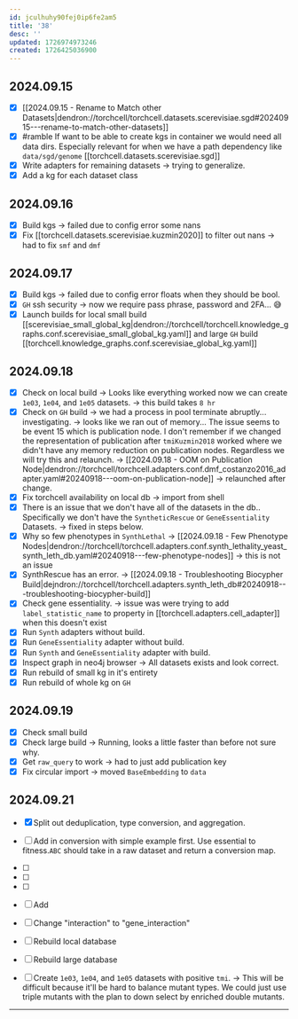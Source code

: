 ```yaml
---
id: jculhuhy90fej0ip6fe2am5
title: '38'
desc: ''
updated: 1726974973246
created: 1726425036900
---
```


## 2024.09.15

- [x] [[2024.09.15 - Rename to Match other Datasets|dendron://torchcell/torchcell.datasets.scerevisiae.sgd#20240915---rename-to-match-other-datasets]]
- [x] #ramble If want to be able to create kgs in container we would need all data dirs. Especially relevant for when we have a path dependency like `data/sgd/genome` [[torchcell.datasets.scerevisiae.sgd]]
- [x] Write adapters for remaining datasets → trying to generalize.
- [x] Add a kg for each dataset class

## 2024.09.16

- [x] Build kgs → failed due to config error some nans
- [x] Fix [[torchcell.datasets.scerevisiae.kuzmin2020]] to filter out nans → had to fix `smf` and `dmf`

## 2024.09.17

- [x] Build kgs → failed due to config error floats when they should be bool.
- [x] `GH` ssh security  → now we require pass phrase, password and 2FA... 😅
- [x] Launch builds for local small build [[scerevisiae_small_global_kg|dendron://torchcell/torchcell.knowledge_graphs.conf.scerevisiae_small_global_kg.yaml]] and large `GH` build [[torchcell.knowledge_graphs.conf.scerevisiae_global_kg.yaml]]

## 2024.09.18

- [x] Check on local build → Looks like everything worked now we can create `1e03`, `1e04`, and `1e05` datasets. → this build takes `8 hr`
- [x] Check on `GH` build → we had a process in pool terminate abruptly... investigating. → looks like we ran out of memory... The issue seems to be event 15 which is publication node. I don't remember if we changed the representation of publication after `tmiKuzmin2018` worked where we didn't have any memory reduction on publication nodes. Regardless we will try this and relaunch. → [[2024.09.18 - OOM on Publication Node|dendron://torchcell/torchcell.adapters.conf.dmf_costanzo2016_adapter.yaml#20240918---oom-on-publication-node]] → relaunched after change.
- [x] Fix torchcell availability on local db → import from shell
- [x] There is an issue that we don't have all of the datasets in the db.. Specifically we don't have the `SyntheticRescue` or `GeneEssentiality` Datasets. → fixed in steps below.
- [x] Why so few phenotypes in `SynthLethal` → [[2024.09.18 - Few Phenotype Nodes|dendron://torchcell/torchcell.adapters.conf.synth_lethality_yeast_synth_leth_db.yaml#20240918---few-phenotype-nodes]] → this is not an issue
- [x] SynthRescue has an error. → [[2024.09.18 - Troubleshooting Biocypher Build|dejndron://torchcell/torchcell.adapters.synth_leth_db#20240918---troubleshooting-biocypher-build]]
- [x] Check gene essentiality. → issue was were trying to add `label_statistic_name` to property in [[torchcell.adapters.cell_adapter]] when this doesn't exist
- [x] Run `Synth` adapters without build.
- [x] Run `GeneEssentiality` adapter without build.
- [x] Run `Synth` and `GeneEssentiality` adapter with build.
- [x] Inspect graph in neo4j browser → All datasets exists and look correct.
- [x] Run rebuild of small kg in it's entirety
- [x] Run rebuild of whole kg on `GH`

## 2024.09.19

- [x] Check small build
- [x] Check large build → Running, looks a little faster than before not sure why.
- [x] Get `raw_query` to work → had to just add publication key
- [x] Fix circular import → moved `BaseEmbedding` to `data`

## 2024.09.21

- [x] Split out deduplication, type conversion, and aggregation.
- [ ] Add in conversion with simple example first. Use essential to fitness.`ABC` should take in a raw dataset and return a conversion map.
- [ ]
- [ ]
- [ ]
- [ ] Add

- [ ] Change "interaction" to "gene_interaction"
- [ ] Rebuild local database
- [ ] Rebuild large database

- [ ] Create `1e03`, `1e04`, and `1e05` datasets with positive `tmi`. → This will be difficult because it'll be hard to balance mutant types. We could just use triple mutants with the plan to down select by enriched double mutants.

***
